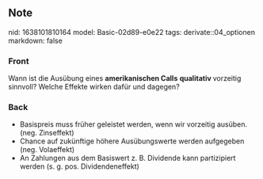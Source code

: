 ## Note
nid: 1638101810164
model: Basic-02d89-e0e22
tags: derivate::04_optionen
markdown: false

### Front
Wann ist die Ausübung eines <b>amerikanischen Calls</b> <b>qualitativ </b>vorzeitig sinnvoll? Welche Effekte wirken dafür und dagegen?

### Back
<ul><li>Basispreis muss früher geleistet werden, wenn wir vorzeitig ausüben. (neg. Zinseffekt)</li><li>Chance auf zukünftige höhere Ausübungswerte werden aufgegeben (neg. Volaeffekt)</li><li>An Zahlungen aus dem Basiswert z. B. Dividende kann partizipiert werden (s. g. pos. Dividendeneffekt)</li></ul>
